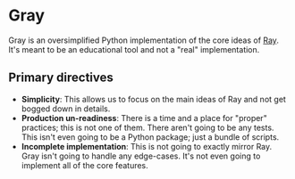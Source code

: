 # Gray

Gray is an oversimplified Python implementation of the core ideas of [Ray](https://ray.io/). It's
meant to be an educational tool and not a "real" implementation.

## Primary directives

- **Simplicity**: This allows us to focus on the main ideas of Ray and not get bogged down in
  details.
- **Production un-readiness**: There is a time and a place for "proper" practices; this is not one
  of them. There aren't going to be any tests. This isn't even going to be a Python package; just a
  bundle of scripts.
- **Incomplete implementation**: This is not going to exactly mirror Ray. Gray isn't going to handle
  any edge-cases. It's not even going to implement all of the core features.
